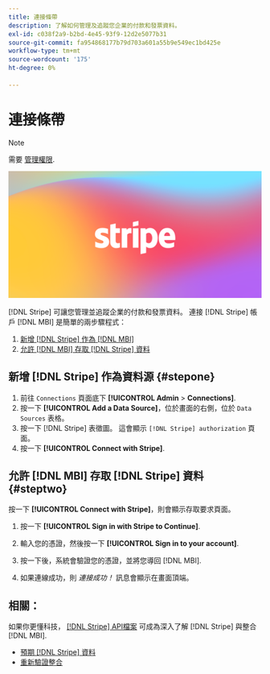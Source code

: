 ```yaml
---
title: 連接條帶
description: 了解如何管理及追蹤您企業的付款和發票資料。
exl-id: c038f2a9-b2bd-4e45-93f9-12d2e5077b31
source-git-commit: fa954868177b79d703a601a55b9e549ec1bd425e
workflow-type: tm+mt
source-wordcount: '175'
ht-degree: 0%

---
```


# 連接條帶

>[!NOTE]
>
>需要 [管理權限](../../../administrator/user-management/user-management.md).

![](../../../assets/stripe-logo.png)

[!DNL Stripe] 可讓您管理並追蹤企業的付款和發票資料。 連接 [!DNL Stripe] 帳戶 [!DNL MBI] 是簡單的兩步驟程式：

1. [新增 [!DNL Stripe] 作為 [!DNL MBI]](#stepone)
1. [允許 [!DNL MBI] 存取 [!DNL Stripe] 資料](#steptwo)

## 新增 [!DNL Stripe] 作為資料源 {#stepone}

1. 前往 `Connections` 頁面底下 **[!UICONTROL Admin** > **Connections]**.
1. 按一下 **[!UICONTROL Add a Data Source]**，位於畫面的右側，位於 `Data Sources` 表格。
1. 按一下 [!DNL Stripe] 表徵圖。 這會顯示 `[!DNL Stripe] authorization` 頁面。
1. 按一下 **[!UICONTROL Connect with Stripe]**.

## 允許 [!DNL MBI] 存取 [!DNL Stripe] 資料 {#steptwo}

按一下 **[!UICONTROL Connect with Stripe]**，則會顯示存取要求頁面。

1. 按一下 **[!UICONTROL Sign in with Stripe to Continue]**.

1. 輸入您的憑證，然後按一下 **[!UICONTROL Sign in to your account]**.

1. 按一下後，系統會驗證您的憑證，並將您導回 [!DNL MBI].

1. 如果連線成功，則 *連接成功！* 訊息會顯示在畫面頂端。

## 相關：

如果你更懂科技， [[!DNL Stripe] API檔案](https://stripe.com/docs/api) 可成為深入了解 [!DNL Stripe] 與整合 [!DNL MBI].

* [預期 [!DNL Stripe] 資料](../integrations/stripe-data.md)
* [重新驗證整合](https://experienceleague.adobe.com/docs/commerce-knowledge-base/kb/how-to/mbi-reauthenticating-integrations.html?lang=en)
